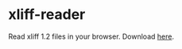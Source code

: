 # xliff-reader
Read xliff 1.2 files in your browser.
Download [here](https://github.com/sybrk/xliff-reader/archive/refs/heads/main.zip).
